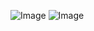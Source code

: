 ![Image](https://github.com/user-attachments/assets/fb01cabe-de27-4536-ba78-aaf5d02992e2)
![Image](https://github.com/user-attachments/assets/953d616c-cd00-4bc2-a40f-982c13bf73a4)
